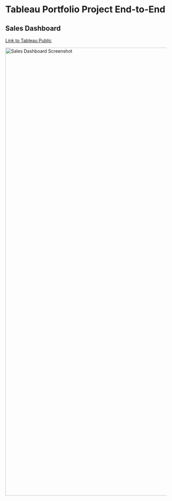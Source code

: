 # Tableau Portfolio Project End-to-End
## Sales Dashboard

[Link to Tableau Public](https://public.tableau.com/app/profile/olivia.chea/viz/SalesDashboard_17273770711960/Dashboard1)

<img width="1402" alt="Sales Dashboard Screenshot" src="https://github.com/user-attachments/assets/4d0a369c-2688-476a-8c07-abd30e12ba67">
